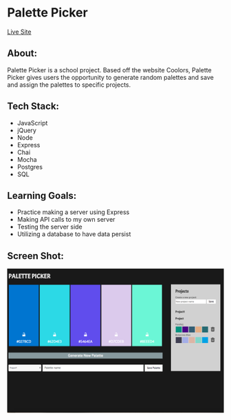 # Palette Picker

[Live Site](https://nyssas-rad-palette-picker.herokuapp.com/)

## About: 

Palette Picker is a school project. Based off the website Coolors, Palette Picker gives users the opportunity to generate random palettes and save and assign the palettes to specific projects.

## Tech Stack: 

* JavaScript
* jQuery
* Node
* Express 
* Chai 
* Mocha
* Postgres
* SQL

## Learning Goals: 

* Practice making a server using Express 
* Making API calls to my own server
* Testing the server side
* Utilizing a database to have data persist 


## Screen Shot:

![alt text](./public/images/screen-shot.png)
